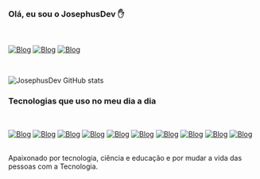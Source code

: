 ### Olá, eu sou o JosephusDev ✋

<div style="display: inline_block"><br>

</div>

[![Blog](https://img.shields.io/badge/YouTube-FF0000?style=for-the-badge&logo=youtube&logoColor=white)](https://www.youtube.com/@josephusdev123)
[![Blog](https://img.shields.io/badge/Facebook-1877F2?style=for-the-badge&logo=facebook&logoColor=white)](https://web.facebook.com/profile.php?id=100090554739048)
[![Blog](https://img.shields.io/badge/GitHub-100000?style=for-the-badge&logo=github&logoColor=white)](https://github.com/JosephusDev)

<div style="display: inline_block"><br>

</div>

![JosephusDev GitHub stats](https://github-readme-stats.vercel.app/api?username=josephusdev&show_icons=true&theme=radical)


### Tecnologias que uso no meu dia a dia

<div style="display: inline_block"><br>

</div>

[![Blog](https://img.shields.io/badge/JavaScript-F7DF1E?style=for-the-badge&logo=javascript&logoColor=black)]()
[![Blog](https://img.shields.io/badge/HTML5-E34F26?style=for-the-badge&logo=html5&logoColor=white)]()
[![Blog](https://img.shields.io/badge/CSS3-1572B6?style=for-the-badge&logo=css3&logoColor=white)]()
[![Blog](https://img.shields.io/badge/PHP-777BB4?style=for-the-badge&logo=php&logoColor=white)]()
[![Blog](https://img.shields.io/badge/C%23-239120?style=for-the-badge&logo=c-sharp&logoColor=white)]()
[![Blog](https://img.shields.io/badge/Python-14354C?style=for-the-badge&logo=python&logoColor=white)]()
[![Blog](https://img.shields.io/badge/React_Native-20232A?style=for-the-badge&logo=react&logoColor=61DAFB)]()
[![Blog](https://img.shields.io/badge/Bootstrap-563D7C?style=for-the-badge&logo=bootstrap&logoColor=white)]()
[![Blog](https://img.shields.io/badge/React-FF2D20?style=for-the-badge&logo=react&logoColor=white)]()
[![Blog](https://img.shields.io/badge/Node.js-43853D?style=for-the-badge&logo=node.js&logoColor=white)]()

<br>
Apaixonado por tecnologia, ciência e educação e por mudar a vida das pessoas com a Tecnologia.
